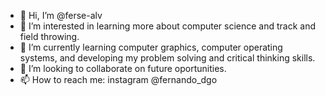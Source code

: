 - 👋 Hi, I’m @ferse-alv
- 👀 I’m interested in learning more about computer science and track and field throwing. 
- 🌱 I’m currently learning computer graphics, computer operating systems, and developing my problem solving and critical thinking skills.
- 💞️ I’m looking to collaborate on future oportunities.
- 📫 How to reach me: instagram @fernando_dgo

<!---
ferse-alv/ferse-alv is a ✨ special ✨ repository because its `README.md` (this file) appears on your GitHub profile.
You can click the Preview link to take a look at your changes.
--->
